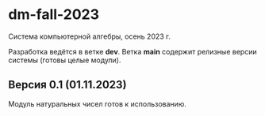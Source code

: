 # dm-fall-2023
Система компьютерной алгебры, осень 2023 г.

Разработка ведётся в ветке **dev**.
Ветка **main** содержит релизные версии системы (готовы целые модули).

## Версия 0.1 (01.11.2023)
Модуль натуральных чисел готов к использованию.
